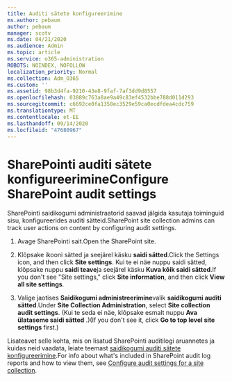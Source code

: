 ```yaml
---
title: Auditi sätete konfigureerimine
ms.author: pebaum
author: pebaum
manager: scotv
ms.date: 04/21/2020
ms.audience: Admin
ms.topic: article
ms.service: o365-administration
ROBOTS: NOINDEX, NOFOLLOW
localization_priority: Normal
ms.collection: Adm_O365
ms.custom: ''
ms.assetid: 98b3d4fa-9210-43e8-9faf-7af3dd9d8557
ms.openlocfilehash: 03889c763a8ae9a49c83ef4532bbe788d011d293
ms.sourcegitcommit: c6692ce0fa1358ec3529e59ca0ecdfdea4cdc759
ms.translationtype: MT
ms.contentlocale: et-EE
ms.lasthandoff: 09/14/2020
ms.locfileid: "47680967"
---
```

# <a name="configure-sharepoint-audit-settings"></a><span data-ttu-id="911f6-102">SharePointi auditi sätete konfigureerimine</span><span class="sxs-lookup"><span data-stu-id="911f6-102">Configure SharePoint audit settings</span></span>

<span data-ttu-id="911f6-103">SharePointi saidikogumi administraatorid saavad jälgida kasutaja toiminguid sisu, konfigureerides auditi sätteid.</span><span class="sxs-lookup"><span data-stu-id="911f6-103">SharePoint site collection admins can track user actions on content by configuring audit settings.</span></span>
  
1. <span data-ttu-id="911f6-104">Avage SharePointi sait.</span><span class="sxs-lookup"><span data-stu-id="911f6-104">Open the SharePoint site.</span></span>
    
2. <span data-ttu-id="911f6-105">Klõpsake ikooni sätted ja seejärel käsku **saidi sätted**.</span><span class="sxs-lookup"><span data-stu-id="911f6-105">Click the Settings icon, and then click **Site settings**.</span></span> <span data-ttu-id="911f6-106">Kui te ei näe nuppu saidi sätted, klõpsake nuppu **saidi teave**ja seejärel käsku **Kuva kõik saidi sätted**.</span><span class="sxs-lookup"><span data-stu-id="911f6-106">If you don't see "Site settings," click **Site information**, and then click **View all site settings**.</span></span>
    
3. <span data-ttu-id="911f6-107">Valige jaotises **Saidikogumi administreerimine**valik **saidikogumi auditi sätted**.</span><span class="sxs-lookup"><span data-stu-id="911f6-107">Under **Site Collection Administration**, select **Site collection audit settings**.</span></span> <span data-ttu-id="911f6-108">(Kui te seda ei näe, klõpsake esmalt nuppu **Ava ülataseme saidi sätted** .)</span><span class="sxs-lookup"><span data-stu-id="911f6-108">(If you don't see it, click **Go to top level site settings** first.)</span></span> 
    
<span data-ttu-id="911f6-109">Lisateavet selle kohta, mis on lisatud SharePointi auditilogi aruannetes ja kuidas neid vaadata, leiate teemast [saidikogumi auditi sätete konfigureerimine](https://go.microsoft.com/fwlink/?linkid=404050).</span><span class="sxs-lookup"><span data-stu-id="911f6-109">For info about what's included in SharePoint audit log reports and how to view them, see [Configure audit settings for a site collection](https://go.microsoft.com/fwlink/?linkid=404050).</span></span>
  

